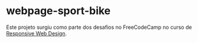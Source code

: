 # webpage-sport-bike

Este projeto surgiu como parte dos desafios no FreeCodeCamp no curso de [Responsive Web Design](https://www.freecodecamp.org/learn/responsive-web-design/#responsive-web-design-projects).

